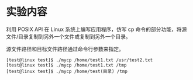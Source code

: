 # 实验内容

利用 POSIX API 在 Linux 系统上编写应用程序，仿写 cp 命令的部分功能，将源文件/目录复制到另外一个文件或复制到另外一个目录。

源文件路径和目标文件路径通过命令行参数来指定。

```shell
[test@linux test]$ ./mycp /home/test1.txt /usr/test2.txt
[test@linux test]$ ./mycp /home/test1.txt /tmp
[test@linux test]$ ./mycp /home/test(目录) /tmp
```

